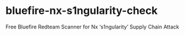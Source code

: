 # bluefire-nx-s1ngularity-check
Free Bluefire Redteam Scanner for Nx ‘s1ngularity’ Supply Chain Attack
